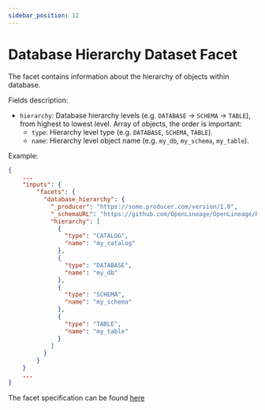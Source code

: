 ```yaml
---
sidebar_position: 12
---
```


# Database Hierarchy Dataset Facet

The facet contains information about the hierarchy of objects within database.

Fields description:
- `hierarchy`: Database hierarchy levels (e.g. `DATABASE` -> `SCHEMA` -> `TABLE`), from highest to lowest level.
  Array of objects, the order is important:
  - `type`: Hierarchy level type (e.g. `DATABASE`, `SCHEMA`, `TABLE`).
  - `name`: Hierarchy level object name (e.g. `my_db`, `my_schema`, `my_table`).

Example:

```json
{
    ...
    "inputs": {
        "facets": {
          "database_hierarchy": {
            "_producer": "https://some.producer.com/version/1.0",
            "_schemaURL": "https://github.com/OpenLineage/OpenLineage/blob/main/spec/facets/DatabaseHierarchyDatasetFacet.json",
            "hierarchy": [
              {
                "type": "CATALOG",
                "name": "my_catalog"
              },
              {
                "type": "DATABASE",
                "name": "my_db"
              },
              {
                "type": "SCHEMA",
                "name": "my_schema"
              },
              {
                "type": "TABLE",
                "name": "my_table"
              }
            ]
          }
        }
    }
    ...
}
```


The facet specification can be found [here](https://openlineage.io/spec/facets/1-0-0/DatabaseHierarchyDatasetFacet.json)